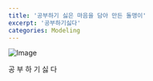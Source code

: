```yaml
---
title: '공부하기 싫은 마음을 담아 만든 돌맹이'
excerpt: '공부하기싫다'
categories: Modeling
---
```


![Image](../../../../assets/posts/2024-03-09-1.png)

공 부 하 기 싫 다 